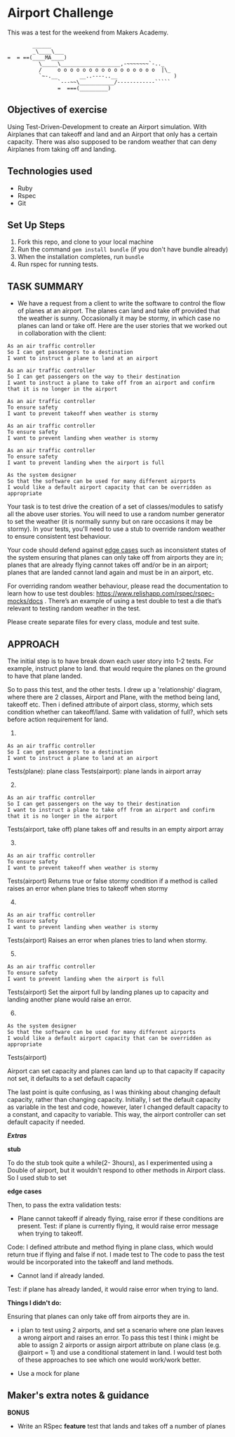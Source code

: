 Airport Challenge
=================
This was a test for the weekend from Makers Academy.
```
        ______
        _\____\___
=  = ==(____MA____)
          \_____\___________________,-~~~~~~~`-.._
          /     o o o o o o o o o o o o o o o o  |\_
          `~-.__       __..----..__                  )
                `---~~\___________/------------`````
                =  ===(_________)

```
Objectives of exercise
----
Using Test-Driven-Development to create an Airport simulation. With Airplanes that can takeoff and land and an Airport that only has a certain capacity. There was also supposed to be random weather that can deny Airplanes from taking off and landing.

Technologies used
----
- Ruby
- Rspec
- Git

Set Up Steps
-------

1. Fork this repo, and clone to your local machine
2. Run the command `gem install bundle` (if you don't have bundle already)
3. When the installation completes, run `bundle`
4. Run rspec for running tests.



**TASK SUMMARY**
-----

- We have a request from a client to write the software to control the flow of planes at an airport. The planes can land and take off provided that the weather is sunny. Occasionally it may be stormy, in which case no planes can land or take off.  Here are the user stories that we worked out in collaboration with the client:

```
As an air traffic controller
So I can get passengers to a destination
I want to instruct a plane to land at an airport

As an air traffic controller
So I can get passengers on the way to their destination
I want to instruct a plane to take off from an airport and confirm that it is no longer in the airport

As an air traffic controller
To ensure safety
I want to prevent takeoff when weather is stormy

As an air traffic controller
To ensure safety
I want to prevent landing when weather is stormy

As an air traffic controller
To ensure safety
I want to prevent landing when the airport is full

As the system designer
So that the software can be used for many different airports
I would like a default airport capacity that can be overridden as appropriate
```

Your task is to test drive the creation of a set of classes/modules to satisfy all the above user stories. You will need to use a random number generator to set the weather (it is normally sunny but on rare occasions it may be stormy). In your tests, you'll need to use a stub to override random weather to ensure consistent test behaviour.

Your code should defend against [edge cases](http://programmers.stackexchange.com/questions/125587/what-are-the-difference-between-an-edge-case-a-corner-case-a-base-case-and-a-b) such as inconsistent states of the system ensuring that planes can only take off from airports they are in; planes that are already flying cannot takes off and/or be in an airport; planes that are landed cannot land again and must be in an airport, etc.

For overriding random weather behaviour, please read the documentation to learn how to use test doubles: https://www.relishapp.com/rspec/rspec-mocks/docs . There’s an example of using a test double to test a die that’s relevant to testing random weather in the test.

Please create separate files for every class, module and test suite.


**APPROACH**
-------

The initial step is to have break down each user story into 1-2 tests. For example, instruct plane to land. that would require the planes on the ground to have that plane landed.

So to pass this test, and the other tests. I drew up a 'relationship' diagram, where there are 2 classes, Airport and Plane, with the method being land, takeoff etc. Then i defined attribute of airport class, stormy, which sets condition whether can takeoff/land. Same with validation of full?, which sets before action requirement for land.

1.
```
As an air traffic controller
So I can get passengers to a destination
I want to instruct a plane to land at an airport
```
Tests(plane):
plane class
Tests(airport):
plane lands in airport array

2.
```
As an air traffic controller
So I can get passengers on the way to their destination
I want to instruct a plane to take off from an airport and confirm that it is no longer in the airport
```
Tests(airport, take off)
plane takes off and results in an empty airport array

3.
```
As an air traffic controller
To ensure safety
I want to prevent takeoff when weather is stormy
```
Tests(airport)
Returns true or false stormy condition if a method is called
raises an error when plane tries to takeoff  when stormy

4.
```
As an air traffic controller
To ensure safety
I want to prevent landing when weather is stormy
```
Tests(airport)
Raises an error when planes tries to land when stormy.

5.
```
As an air traffic controller
To ensure safety
I want to prevent landing when the airport is full
```
Tests(airport)
Set the airport full by landing planes up to capacity and landing another plane would raise an error.

6.
```
As the system designer
So that the software can be used for many different airports
I would like a default airport capacity that can be overridden as appropriate
```

Tests(airport)

Airport can set capacity and planes can land up to that capacity
If capacity not set, it defaults to a set default capacity

The last point is quite confusing, as I was thinking about changing default capacity, rather than changing capacity. Initially, I set the default capacity as variable in the test and code, however, later I changed default capacity to a constant, and capacity to variable. This way, the airport controller can set default capacity if needed.



***Extras***

**stub**

To do the stub took quite a while(2- 3hours), as I experimented using a Double of airport, but it wouldn't respond to other methods in Airport class. So I used stub to set

**edge cases**

Then, to pass the extra validation tests:

- Plane cannot takeoff if already flying,
raise error if these conditions are present.
Test: if plane is currently flying, it would raise error message when trying to takeoff.

Code: I defined attribute and method flying in plane class, which would return true if flying and false if not. I made test to  The code to pass the test would be incorporated into the takeoff and land methods.


- Cannot land if already landed.

Test: if plane has already landed, it would raise error when trying to land.


**Things I didn't do:**

Ensuring that planes can only take off from airports they are in.

- i plan to test using 2 airports, and set a scenario where one plan leaves a wrong airport and raises an error. To pass this test I think i might be able to assign 2 airports or assign airport attribute on plane class (e.g. @airport = 1) and use a conditional statement in land. I would test both of these approaches to see which one would work/work better.

- Use a mock for plane



**Maker's extra notes & guidance**
-------
**BONUS**

* Write an RSpec **feature** test that lands and takes off a number of planes









